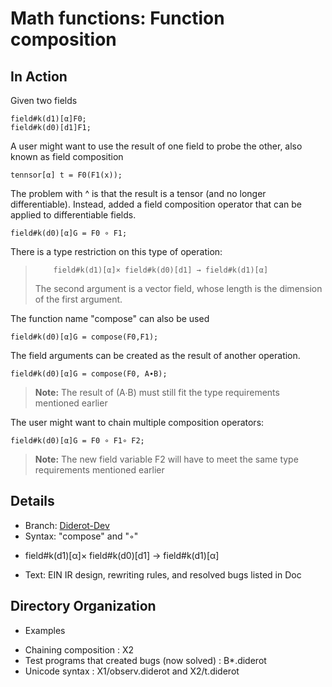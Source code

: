 # Math functions: Function composition
## In Action
Given two fields
```
field#k(d1)[α]F0;
field#k(d0)[d1]F1;
```
A user might want to use the result of one field to probe the other, also known as field composition
```
tennsor[α] t = F0(F1(x));
```
The problem with ^ is that the result is a tensor (and no longer differentiable). Instead, added a field composition operator that can be applied to differentiable fields. 
```
field#k(d0)[α]G = F0 ∘ F1;
```
There is a type restriction on this type of operation:
>         field#k(d1)[α]× field#k(d0)[d1] → field#k(d1)[α]
>The second argument is a vector field, whose length is the dimension of the first argument. 


The function name  "compose" can also be used
```
field#k(d0)[α]G = compose(F0,F1);
```
The field arguments can be created as the result of another operation.
```
field#k(d0)[α]G = compose(F0, A∙B);
```
> **Note:** The result of (A∙B) must still fit the type requirements mentioned earlier

The user might want to chain multiple composition operators: 
```
field#k(d0)[α]G = F0 ∘ F1∘ F2;
```
> **Note:** The new field variable F2 will have to meet the same type  requirements mentioned earlier
## Details
* Branch:   [Diderot-Dev](https://github.com/cchiw/Diderot-Dev) 
* Syntax: "compose"  and "◦"
- field#k(d1)[α]× field#k(d0)[d1] → field#k(d1)[α]
* Text: EIN IR design, rewriting rules, and resolved bugs listed in Doc

## Directory Organization
* Examples
- Chaining composition  : X2
- Test programs that created bugs (now solved)  : B*.diderot
- Unicode syntax  : X1/observ.diderot and X2/t.diderot

